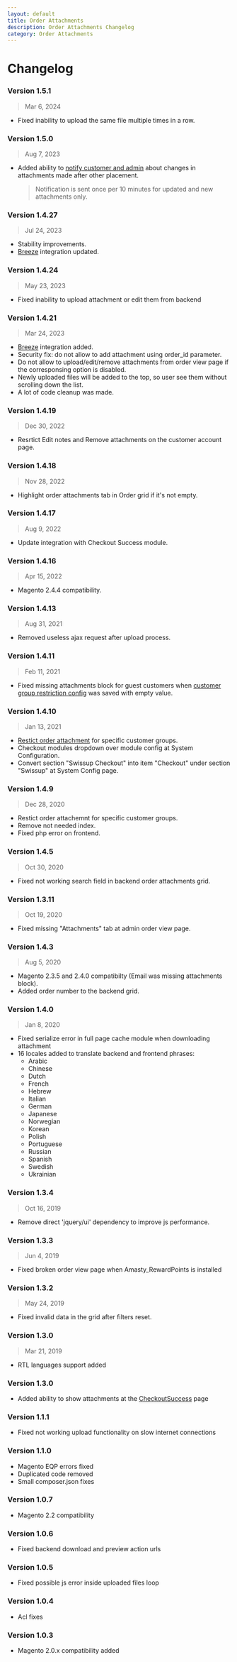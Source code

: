 ```yaml
---
layout: default
title: Order Attachments
description: Order Attachments Changelog
category: Order Attachments
---
```


# Changelog

### Version 1.5.1

> Mar 6, 2024

 -  Fixed inability to upload the same file multiple times in a row.

### Version 1.5.0

> Aug 7, 2023

 -  Added ability to [notify customer and admin](/m2/extensions/order-attachments/#configuration)
    about changes in attachments made after other placement.

    > Notification is sent once per 10 minutes for updated and new attachments only.

### Version 1.4.27

> Jul 24, 2023

 -  Stability improvements.
 -  [Breeze](https://breezefront.com/) integration updated.

### Version 1.4.24

> May 23, 2023

 -  Fixed inability to upload attachment or edit them from backend

### Version 1.4.21

> Mar 24, 2023
 
 -  [Breeze](https://breezefront.com/) integration added.
 -  Security fix: do not allow to add attachment using order_id parameter.
 -  Do not allow to upload/edit/remove attachments from order view page if 
    the corresponsing option is disabled.
 -  Newly uploaded files will be added to the top, so user see them without 
    scrolling down the list.
 -  A lot of code cleanup was made.

### Version 1.4.19

> Dec 30, 2022

 - Resrtict Edit notes and Remove attachments on the customer account page.

### Version 1.4.18

> Nov 28, 2022

 - Highlight order attachments tab in Order grid if it's not empty.

### Version 1.4.17

> Aug 9, 2022

 - Update integration with Checkout Success module.

### Version 1.4.16

> Apr 15, 2022

 -  Magento 2.4.4 compatibility.

### Version 1.4.13

> Aug 31, 2021

 -  Removed useless ajax request after upload process.

### Version 1.4.11

> Feb 11, 2021

 -  Fixed missing attachments block for guest customers when
    [customer group restriction config](/m2/extensions/order-attachments/#configuration)
    was saved with empty value.

### Version 1.4.10

> Jan 13, 2021

  - [Restict order attachment](/m2/extensions/order-attachments/#configuration) for specific customer groups.
  - Checkout modules dropdown over module config at System Configuration.
  - Convert section "Swissup Checkout" into item "Checkout" under section "Swissup" at System Config page.

### Version 1.4.9

> Dec 28, 2020

 - Restict order attachemnt for specific customer groups.
 - Remove not needed index.
 - Fixed php error on frontend.

### Version 1.4.5

> Oct 30, 2020

 -  Fixed not working search field in backend order attachments grid.

### Version 1.3.11

> Oct 19, 2020

 -  Fixed missing "Attachments" tab at admin order view page.

### Version 1.4.3

> Aug 5, 2020

 - Magento 2.3.5 and 2.4.0 compatibilty (Email was missing attachments block).
 - Added order number to the backend grid.

### Version 1.4.0

> Jan 8, 2020

 -  Fixed serialize error in full page cache module when downloading attachment
 -  16 locales added to translate backend and frontend phrases:
    - Arabic
    - Chinese
    - Dutch
    - French
    - Hebrew
    - Italian
    - German
    - Japanese
    - Norwegian
    - Korean
    - Polish
    - Portuguese
    - Russian
    - Spanish
    - Swedish
    - Ukrainian

### Version 1.3.4

> Oct 16, 2019

 -  Remove direct 'jquery/ui' dependency to improve js performance.

### Version 1.3.3

> Jun 4, 2019

 -  Fixed broken order view page when Amasty_RewardPoints is installed

### Version 1.3.2

> May 24, 2019

 -  Fixed invalid data in the grid after filters reset.

### Version 1.3.0

> Mar 21, 2019

 -  RTL languages support added

### Version 1.3.0

 -  Added ability to show attachments at the
    [CheckoutSuccess](/m2/extensions/checkout-success/) page

### Version 1.1.1

 -  Fixed not working upload functionality on slow internet connections

### Version 1.1.0

 -  Magento EQP errors fixed
 -  Duplicated code removed
 -  Small composer.json fixes

### Version 1.0.7

 -  Magento 2.2 compatibility

### Version 1.0.6

 -  Fixed backend download and preview action urls

### Version 1.0.5

 -  Fixed possible js error inside uploaded files loop

### Version 1.0.4

 -  Acl fixes

### Version 1.0.3

 -  Magento 2.0.x compatibility added
